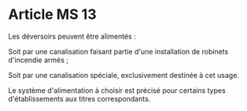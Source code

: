 # Article MS 13

Les déversoirs peuvent être alimentés :

Soit par une canalisation faisant partie d'une installation de robinets d'incendie armés ;

Soit par une canalisation spéciale, exclusivement destinée à cet usage.

Le système d'alimentation à choisir est précisé pour certains types d'établissements aux titres correspondants.
